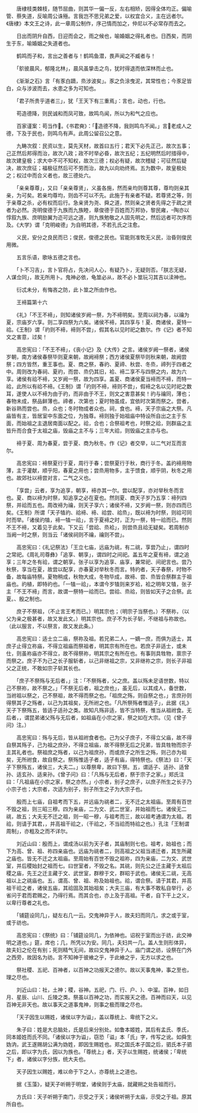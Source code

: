 <!-- { "loadSidebar": true } -->
　　唐棣枝类棘枝，随节屈曲，则其华一偏一反，左右相矫，因得全体均正。偏喻管、蔡失道，反喻周公诛殛。言我岂不思兄弟之爱，以权宜合义，主在远者尔。《唐棣》本文王之诗，此一章周公制作，序己情而加之，仲尼以不必常存而去之。

　　日出而阴升自西，日迎而会之，雨之候也，喻婚姻之得礼者也。日西矣，而阴生于东，喻婚姻之失道者也。

　　鹤鸣而子和，言出之善者与！鹤鸣鱼潜，畏声闻之不臧者与！

　　「鴥彼晨风，郁隆北林」，晨风虽挚击之鸟，犹时得退而依深林而止也。

　　《渐渐之石》言「有豕白蹢，烝涉波矣」。豕之负涂曳泥，其常性也；今豕足皆白，众与涉波而去，水患之多为可知也。

　　「君子所贵乎道者三」，犹「王天下有三重焉」：言也，动也，行也。

　　苟造德降，则民诚和而凤可致，故鸣鸟闻，所以为和气之应也。

　　百家谨案：苟当作。《书君奭》：「造德不降，我则鸣鸟不闻。」言老成人之德，下及于民也，则鸣鸟有声。此周公留召公之意。

　　九畴次叙：民资以生，莫先天材，故首曰五行；君天下必先正己，故次五事；己正然后邦得而治，故次八政；政不时举必昏，故次五纪；五纪明然后时措得中，故次建皇极；求大中不可不知权，故次三德；权必有疑，故次稽疑；可征然后疑决，故次庶征；福极征然后可不劳而治，故九以向劝终焉。五为数中，故皇极处之；权过中而合义者也，故三德处六。

　　「亲亲尊尊」，又曰「亲亲尊贤」，义虽各施，然而亲均则尊其尊，尊均则亲其亲，为可矣。若亲均尊均，则齿不可以不先。此施于有亲者不疑。若尊贤之等，则于亲尊之杀，必有权而后行。急亲贤为尧、舜之道，然则亲之贤者先得之于疏之贤者为必然。尧明俊德于九族而九族睦，章俊德于百姓而万邦协，黎民雍，陶亦以惇叙九族、庶明励翼为迩可远之道，则九族勉敬之人固先明之，然后远者可次序而及。《大学》谓「克明峻德」为自明其德，不若孔氏之注愈。

　　义民，安分之良民而已；俊民，俊德之民也。官能则准牧无义民，治昏则俊民用微。

　　五言乐语，歌咏五德之言也。

　　「卜不习吉」，言卜官将占，先决问人心，有疑乃卜，无疑则否。「朕志无疑，人谋佥同」，故无所用卜。鬼神必依，龟筮必从，故不必卜筮玩习其吉以渎神也。

　　衍忒未分，有悔吝之防，此卜筮之所由作也。

　　王褅篇第十六

　　《礼》「不王不褅」，则知诸侯岁阙一祭，为不褅明矣。至周以祠为春，以禴为夏，宗庙岁六享。则二享四祭为六矣。诸侯不褅，其四享与！夏、商诸侯，夏特一祫。《王制》谓「礿则不褅，褅则不尝」，假其名以见时祀之数尔。作《记》者不知文之害意，过矣！

　　高忠宪曰：「不王不褅」，《丧小记》及《大传》之言。诸侯岁阙一祭者，诸侯岁朝，南方诸侯春祭毕则夏来朝，故阙褅祭；西方诸侯夏祭毕则秋来朝，故阙尝祭；四方皆然，重王事也。夏、商之祭，春礿、夏禘、秋尝、冬烝，禘列于四者之中。周则改为春祠、夏礿，而尝、烝仍其旧，袷、褅二享不与四祭之内，故为六享。诸侯有祫不褅，又岁阙一祭，故为四享。盖夏、商诸侯夏当褅而不褅，而特一祫，此所以有祫不褅。《王制》谓「礿则不褅，褅则不尝」，假褅之名以见时祀之数耳，遂使人以不褅为由于礿，而非由于不王，则文之害意甚矣！礿与禴同，薄也；春物未成，祭品鲜薄也。禘者，次第也；夏时物虽成，宜依时次第而祭之。尝者，新谷熟而尝也。烝，众也；冬时物成者众也。祠，食也。褅，天子宗庙之大祭。凡庙皆有主，皆居室中东面之位，为独尊。褅则独于始祖庙中特设所自出之主于东面，而始祖之主退居南面以配之。祫，合也；合祭祖考也，时祭之祫，则群庙之主皆升而合食于太祖之庙，毁庙之主不与；三年大祫，则毁庙之主亦与也。

　　褅于夏、周为春夏，尝于夏、商为秋冬。作《记》者交举，以二气对互而言尔。

　　高忠宪曰：褅祭夏行于夏，周行于春；尝祭夏行于秋，商行于冬。盖礿褅用物薄，主于灌献，顺乎阳，春夏之用也；尝烝用物多，主于馈食，顺乎阴，秋冬之用也。故郊社以褅尝对言，二气之义也。

　　「享尝」云者，享为追享，朝享，褅亦其一尔。尝以配享，亦对举秋冬而言也。夏、商以褅为时祭，知追享之必在夏也。然则夏、商天子岁乃五享：褅列四祭，并祫而五也。周改褅为禴，则天子享六；诸侯不褅，又岁阙一祭，则亦四而已矣。《王制》所谓「天子犆礿、祫褅、褅、祫尝、祫烝」，既以褅为时祭，则祫可同时而举。「诸侯礿犆，褅一犆一祫」，言于夏褅之时，正为一祭，特一祫而已。然则不王不褅，又着见于此矣。下又云「尝祫、烝袷」，则尝烝且祫无疑矣。若周制亦当阙一时之祭，则当云「诸侯祠则不禴，禴则不尝」。

　　高忠宪曰：《礼记祭法》「王立七庙，远庙为祧，有二祧，享尝乃止」，谓四时之常祀。《周礼司尊彝》「追享、朝享」，谓四时之间祀。盖五年之夏有褅，谓之追享；三年之冬有祫，谓之朝享。张子以享为追享、庙享，兼常祀、间祀言也。尝乃秋祭，享当在夏，故尝以配享，亦春夏对举秋冬而言。特礿者，天子春祭，时物不备，故每庙特祭。夏物稍成，秋物大成，冬物毕成，故褅、尝、烝皆合祭群主于祖庙也。礿植，即特礿也。「一犆一祫」，本谓今岁犆则来岁袷，袷之明年又犆，张子主「不王不褅」而言，故谓一祭特一祫而已。尝祫、烝祫，则皆如天子之合祭。此夏。、殷之制也。

　　庶子不祭祖，（不止言王考而已。）明其宗也；（明宗子当祭也。）不祭祢，（以父为亲之极甚者，故又发此文。）明其宗也。庶子不为长子斩，不继祖与祢故也。（此以服言，不以祭言，故又发此条。）

　　高忠宪曰：适士立二庙，祭祢及祖。若兄弟二人，一嫡一庶，而俱为适士，其庶子止得立祢庙，不得立祖庙而祭祖者，明其宗有所在也。若庶子非适士，或未仕，则虽祢庙亦不得立，故不得祭祢，明其宗之有所在也。有事则具牲物，禀宗子而祭之。庶子不为己之长子服斩者，以己非继祖之宗，又非继祢之宗，则长子非祖父之正统，不敢如宗子斩其长也。

　　「庶子不祭殇与无后者，」注：「不祭殇者，父之庶。盖以殇未足语世数，特以己不祭祢，故不祭之。」「不祭无后者，祖之庶也」，虽无后，以其成人，备世数，当祔祖以祭之，己不祭祖，故不得而祭之也。「祖庶之殇，则自祭之也，」言庶孙则得祭其子之殇者，以己为其祖矣，无所祔之也。「凡所祭殇者惟适子」，此据《礼》天子下祭殇五，皆适子适孙之类。故知凡殇非适，皆不当特祭，惟当从祖祔食。无后者，，谓昆弟诸父殇与无后者，如祖庙在小宗之家，祭之如在大宗。（见《曾子问》注。）

　　高忠宪曰：殇与无后，皆从祖祔食者也。己为父子庶子，不得立父庙，故不得自祭其殇子，己为祖之庶孙，不得立祖庙，故不得祭无后之兄弟，皆具牲物而宗子主其礼者也。祭祖庶之殇者，以己为祖庶孙，而或庶子之所生之殇，则己亦为祖矣，无所祔食，故自祭之。祭殇惟适子者，适子有庙，得特祭也。《祭法》曰：「天子下祭殇五，诸侯三，大夫二。」以尊祭卑，故曰下祭。五，谓适子、适孙、适曾孙、适玄孙、适来孙。《曾子问》曰：「凡殇与无后者，祭于宗子之家。」郑氏注曰：「凡祖庙在小宗之家，祭之亦然。」小宗者，别子之庶子，以庶子所生之长子乃小宗子也；大宗者，次适为别子，别子所生之子为大宗子也。

　　殷而上七庙，自祖考而下五，并远庙为祧者二，无不迁之太祖庙。至周有百世不毁之祖，则三昭三穆。四为亲庙，二为文、武二世室，并始祖而七。诸侯无二祧，故五；大夫无不迁之祖，则一昭一穆，与祖考而三，故以祖考通谓为太祖。若祫，则请于其君，，并高祖干祫之，（干祫之，不当祫而特祫之也。）孔注「王制谓周制」，亦粗及之而不详尔。

　　刘近山曰：殷而上，谓成汤以前为天子者，其庙制则七也。祖考，始祖也；而下为高、曾、祖、祢四亲庙也。远庙为祧者二，则高祖之父祖当递迁者，其生所藏之庙也。皆无不迁之太祖庙。至周始有百世不毁之祖祢，四为亲庙，二为文、武世室，并后稷始封之祖而七。曰世室者，不毁之名。其祧，则先公之迁主藏于太祖后稷之庙，先王之迁主藏于文、武世室，群穆于文，群昭于武也。诸侯无二祧，无高祖以上之祧庙也。五，谓高、曾、祖、祢及始祖也。祫，谓合祭。请于其君，并高祖干祫之者，诸侯五庙，其祫固及其始祖矣；大夫三庙，有大事不敢私自举行，必省问于君而君赐之，乃得行焉。而其合也，亦上及于高祖。干者，自下干上之义，以卑行尊者之礼也。

　　「铺筵设同几」，疑左右几一云。交鬼神异于人，故夫妇而同几，求之或于室，或于祊也。

　　高忠宪曰：《祭统》曰：「铺筵设同几，为依神也。诏祝于室而出于祊，此交神明之道也。」筵，席也；几，所凭以为安。同几，夫妇共一几。盖人生则形体异，故夫妇之伦在有别；死则精气无间，故曰交鬼神异于人。庙门谓之祊，设祭在门外之西旁，故因名为祊。言不知神于彼飨之乎，于此飨之乎，无方以求之也。

　　祭社稷、五祀、百神者，以百神之功报天之德尔。故以天事鬼神，事之至也，理之尽也。

　　刘近山曰：社，土神；稷，谷神。五祀，门、行、户、、中溜。百神，如日月、星辰、山川、丘陵之类。祭虽以百神之功，而实报天之德。百神而曰天，以见百神无非天也。故以事天之道事鬼神，则事之极而理之尽也。

　　「天子因生以赐姓，诸侯以字为谥」，盖以尊统上、卑统下之义。

　　朱子曰：姓是大总脑处，氏是后来分别处。如鲁本姬姓，其后有孟氏、季氏，同本姬姓而氏不同。「诸侯以字为谥」，窃恐「谥」本「氏」字，传写之讹。如舜生妫汭，武王遂赐胡公满为妫姓，即因生赐姓也。郑之国氏本子国之后，驷氏本子驷之后，即以字为氏，因以为族也。「尊统上」者，天子以生赐姓，统诸侯；「卑统下」者，诸侯以字分族，统大夫也。

　　天子因生以赐姓，难以命于下之人，亦尊统上之道也。

　　据《玉藻》，疑天子听朔于明堂，诸侯则于太庙，就藏朔之处告祖而行。

　　方氏曰：天子听朔于南门，示受之于天；诸侯听朔于太庙，示受之于祖。原其所自也。

